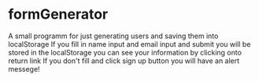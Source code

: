 # formGenerator
A small programm for just generating users and saving them into localStorage
If you fill in name input and email input and submit you will be stored in the localStorage you can see your information by clicking onto return link
If you don't fill and click sign up button you will have an alert messege!
